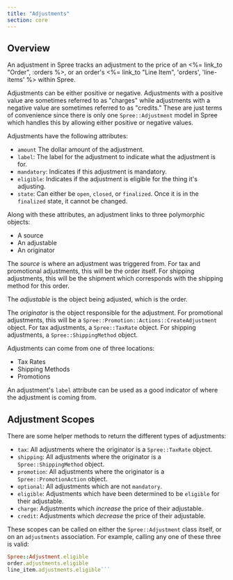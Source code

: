 ```yaml
---
title: "Adjustments"
section: core
---
```


## Overview

An adjustment in Spree tracks an adjustment to the price of an <%= link_to "Order", :orders %>, or an order's <%= link_to "Line Item", 'orders', 'line-items' %> within Spree.

Adjustments can be either positive or negative. Adjustments with a positive value are sometimes referred to as "charges" while adjustments with a negative value are sometimes referred to as "credits." These are just terms of convenience since there is only one `Spree::Adjustment` model in Spree which handles this by allowing either positive or negative values.

Adjustments have the following attributes:

* `amount` The dollar amount of the adjustment.
* `label`: The label for the adjustment to indicate what the adjustment is for.
* `mandatory`: Indicates if this adjustment is mandatory.
* `eligible`: Indicates if the adjustment is eligible for the thing it's adjusting.
* `state`: Can either be `open`, `closed`, or `finalized`. Once it is in the `finalized` state, it cannot be changed.

Along with these attributes, an adjustment links to three polymorphic objects:

* A source
* An adjustable
* An originator

The *source* is where an adjustment was triggered from. For tax and promotional adjustments, this will be the order itself. For shipping adjustments, this will be the shipment which corresponds with the shipping method for this order.

The *adjustable* is the object being adjusted, which is the order.

The *originator* is the object responsible for the adjustment. For promotional adjustments, this will be a `Spree::Promotion::Actions::CreateAdjustment` object. For tax adjustments, a `Spree::TaxRate` object. For shipping adjustments, a `Spree::ShippingMethod` object.

Adjustments can come from one of three locations:

* Tax Rates
* Shipping Methods
* Promotions

An adjustment's `label` attribute can be used as a good indicator of where the adjustment is coming from.

## Adjustment Scopes

There are some helper methods to return the different types of adjustments:

* `tax`: All adjustments where the originator is a `Spree::TaxRate` object.
* `shipping`: All adjustments where the originator is a `Spree::ShippingMethod` object.
* `promotion`: All adjustments where the originator is a `Spree::PromotionAction` object.
* `optional`: All adjustments which are not `mandatory`.
* `eligible`: Adjustments which have been determined to be `eligible` for their adjustable.
* `charge`: Adjustments which *increase* the price of their adjustable.
* `credit`: Adjustments which *decrease* the price of their adjustable.

These scopes can be called on either the `Spree::Adjustment` class itself, or on an `adjustments` association. For example, calling any one of these three is
valid:

```ruby
Spree::Adjustment.eligible
order.adjustments.eligible
line_item.adjustments.eligible```